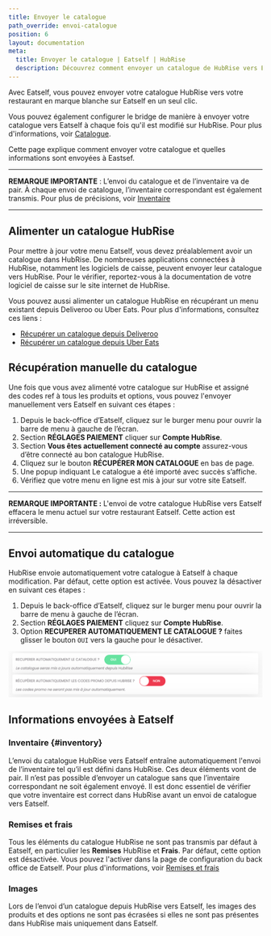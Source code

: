 ```yaml
---
title: Envoyer le catalogue
path_override: envoi-catalogue
position: 6
layout: documentation
meta:
  title: Envoyer le catalogue | Eatself | HubRise
  description: Découvrez comment envoyer un catalogue de HubRise vers Eatself, comment les articles et options sont encodés, et quelles fonctionnalités sont prises en charge.
---
```


Avec Eatself, vous pouvez envoyer votre catalogue HubRise vers votre restaurant en marque blanche sur Eatself en un seul clic.

Vous pouvez également configurer le bridge de manière à envoyer votre catalogue vers Eatself à chaque fois qu'il est modifié sur HubRise. Pour plus d'informations, voir [Catalogue](/apps/deliveroo/configuration#catalog).

Cette page explique comment envoyer votre catalogue et quelles informations sont envoyées à Eastsef.

---

**REMARQUE IMPORTANTE** : L’envoi du catalogue et de l’inventaire va de pair. À chaque envoi de catalogue, l’inventaire correspondant est également transmis. Pour plus de précisions, voir [Inventaire](#inventory)

---

## Alimenter un catalogue HubRise

Pour mettre à jour votre menu Eatself, vous devez préalablement avoir un catalogue dans HubRise. De nombreuses applications connectées à HubRise, notamment les logiciels de caisse, peuvent envoyer leur catalogue vers HubRise. Pour le vérifier, reportez-vous à la documentation de votre logiciel de caisse sur le site internet de HubRise.

Vous pouvez aussi alimenter un catalogue HubRise en récupérant un menu existant depuis Deliveroo ou Uber Eats. Pour plus d'informations, consultez ces liens :

- [Récupérer un catalogue depuis Deliveroo](/apps/deliveroo/pull-catalog)
- [Récupérer un catalogue depuis Uber Eats](/apps/uber-eats/pull-catalog)

## Récupération manuelle du catalogue

Une fois que vous avez alimenté votre catalogue sur HubRise et assigné des codes ref à tous les produits et options, vous pouvez l'envoyer manuellement vers Eatself en suivant ces étapes :

1. Depuis le back-office d’Eatself, cliquez sur le burger menu pour ouvrir la barre de menu à gauche de l’écran.
1. Section **RÉGLAGES PAIEMENT** cliquer sur **Compte HubRise**.
1. Section **Vous êtes actuellement connecté au compte** assurez-vous d’être connecté au bon catalogue HubRise.
1. Cliquez sur le bouton **RÉCUPÉRER MON CATALOGUE** en bas de page.
1. Une popup indiquant Le catalogue a été importé avec succès s’affiche.
1. Vérifiez que votre menu en ligne est mis à jour sur votre site Eatself.

---

**REMARQUE IMPORTANTE :** L'envoi de votre catalogue HubRise vers Eatself effacera le menu actuel sur votre restaurant Eatself. Cette action est irréversible.

---

## Envoi automatique du catalogue

HubRise envoie automatiquement votre catalogue à Eatself à chaque modification. Par défaut, cette option est activée. Vous pouvez la désactiver en suivant ces étapes :

1. Depuis le back-office d’Eatself, cliquez sur le burger menu pour ouvrir la barre de menu à gauche de l’écran.
1. Section **RÉGLAGES PAIEMENT** cliquez sur **Compte HubRise**.
1. Option **RECUPERER AUTOMATIQUEMENT LE CATALOGUE ?** faites glisser le bouton `OUI` vers la gauche pour le désactiver.

![Récupération automatique du catalogue HubRise par Eatself](./images/002-2x-automatic-catalog-push.png)

## Informations envoyées à Eatself

### Inventaire {#inventory}

L’envoi du catalogue HubRise vers Eatself entraîne automatiquement l'envoi de l’inventaire tel qu’il est défini dans HubRise. Ces deux éléments vont de pair. Il n’est pas possible d’envoyer un catalogue sans que l’inventaire correspondant ne soit également envoyé. Il est donc essentiel de vérifier que votre inventaire est correct dans HubRise avant un envoi de catalogue vers Eatself.

### Remises et frais

Tous les éléments du catalogue HubRise ne sont pas transmis par défaut à Eatself, en particulier les **Remises** HubRise et **Frais**. Par défaut, cette option est désactivée. Vous pouvez l'activer dans la page de configuration du back office de Eatself. Pour plus d'informations, voir [Remises et frais](/apps/eastelf/configuration#discount-charges)

### Images

Lors de l’envoi d’un catalogue depuis HubRise vers Eatself, les images des produits et des options ne sont pas écrasées si elles ne sont pas présentes dans HubRise mais uniquement dans Eatself.
